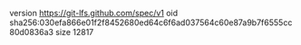 version https://git-lfs.github.com/spec/v1
oid sha256:030efa866e01f2f8452680ed64c6f6ad037564c60e87a9b7f6555cc80d0836a3
size 12817
